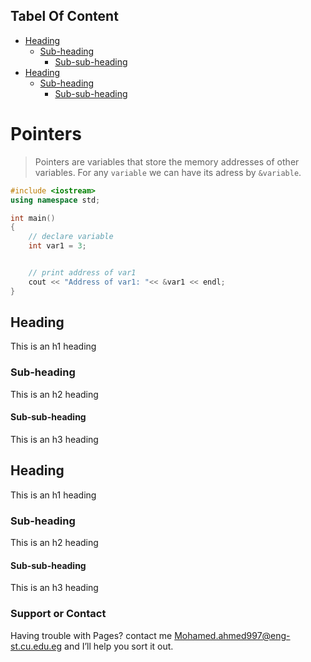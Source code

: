 ## Tabel Of Content

- [Heading](#heading)
  * [Sub-heading](#sub-heading)
    + [Sub-sub-heading](#sub-sub-heading)
- [Heading](#heading-1)
  * [Sub-heading](#sub-heading-1)
    + [Sub-sub-heading](#sub-sub-heading-1)



# Pointers

> Pointers are variables that store the memory addresses of other variables. For any `variable` we can have its adress by `&variable`.


```c++
#include <iostream>
using namespace std;

int main()
{
    // declare variable
    int var1 = 3;


    // print address of var1
    cout << "Address of var1: "<< &var1 << endl;
}
```

## Heading

This is an h1 heading

### Sub-heading

This is an h2 heading

#### Sub-sub-heading

This is an h3 heading

## Heading

This is an h1 heading

### Sub-heading

This is an h2 heading

#### Sub-sub-heading

This is an h3 heading


### Support or Contact

Having trouble with Pages? contact me [Mohamed.ahmed997@eng-st.cu.edu.eg](Mohamed.ahmed997@eng-st.cu.edu.eg) and I’ll help you sort it out.
